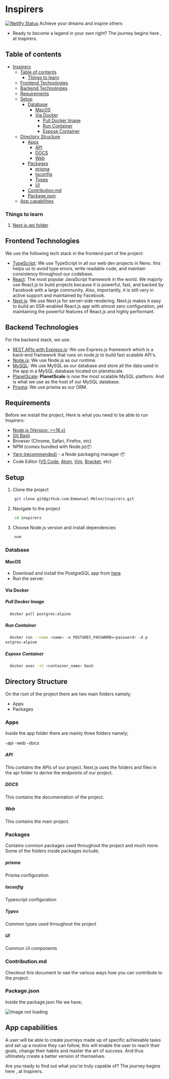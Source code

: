 # Inspirers

[![Netlify Status](https://api.netlify.com/api/v1/badges/2590dcd2-77a9-4b8a-ab9c-c59fa49f9a8a/deploy-status)](https://app.netlify.com/sites/inspirers/deploys)
Achieve your dreams and inspire others

- Ready to become a legend in your own right? The journey begins here , at Inspirers.

## Table of contents

- [Inspirers](#inspirers)
  - [Table of contents](#table-of-contents)
    - [Things to learn](#things-to-learn)
  - [Frontend Technologies](#frontend-technologies)
  - [Backend Technologies](#backend-technologies)
  - [Requirements](#requirements)
  - [Setup](#setup)
    - [Database](#database)
      - [MacOS](#macos)
      - [Via Docker](#via-docker)
        - [Pull Docker Image](#pull-docker-image)
        - [Run Container](#run-container)
        - [Expose Container](#expose-container)
  - [Directory Structure](#directory-structure)
    - [Apps](#apps)
        - [API](#api)
        - [DOCS](#docs)
        - [Web](#web)
    - [Packages](#packages)
        - [prisma](#prisma)
        - [tsconfig](#tsconfig)
        - [Types](#types)
        - [UI](#ui)
    - [Contribution.md](#contributionmd)
    - [Package.json](#packagejson)
  - [App capabilities](#app-capabilities)

### Things to learn

1. [Next.js _api_ folder](https://nextjs.org/docs/api-routes/introduction)

## Frontend Technologies

We use the following tech stack in the frontend part of the project:

- [TypeScript](https://www.typescriptlang.org/): We use TypeScript in all our web dev projects in Neno. this helps us to avoid type errors, write readable code, and maintain consistency throughout our codebase.
- [React](https://reactjs.org/): The most popular JavaScript framework in the world. We majorly use React.js to build projects because it is powerful, fast, and backed by Facebook with a large community. Also, importantly, it is still very in active support and maintained by Facebook.
- [Next.js](https://nextjs.org/): We use Next.js for server-side rendering. Next.js makes it easy to build an SSR-enabled React.js app with almost zero configuration, yet maintaining the powerful features of React.js and highly performant.

## Backend Technologies

For the backend stack, we use:

- [REST APIs with Express.js](https://www.expressjs.com/): We use Express.js framework which is a back-end framework that runs on node.js to build fast scalable APi's.
- [Node.js](https://www.nodejs.org/): We use Node.js as our runtime.
- [MySQL](https://www.mysql.com/): We use MySQL as our database and store all the data used in the app in a MySQL database located on planetscale.
- [PlanetScale](https://www.planetscale.com): **PlanetScale** is now the most scalable MySQL platform. And is what we use as the host of our MySQL database.
- [Prisma](https://www.prisma.io/): We use prisma as our ORM.

## Requirements

Before we install the project, Here is what you need to be able to run Inspirers:

- [Node.js (Version: >=16.x)](https://nodejs.org/en/download/)
- [Git Bash](https://git-scm.com/downloads)
- Browser (Chrome, Safari, Firefox, etc)
- NPM (comes bundled with Node.js)📦
- [Yarn (recommended)](https://yarnpkg.com/getting-started/install) - a Node packaging manager 📦
- Code Editor ([VS Code](https://code.visualstudio.com/download), [Atom](https://flight-manual.atom.io/getting-started/sections/installing-atom/), [Vim](https://www.vim.org/download.php), [Bracket](http://brackets.io/), etc)

## Setup

1. Clone the project

```bash
    git clone git@github.com:Emmanuel-Melon/inspirers.git
```

2. Navigate to the project

```bash
    cd inspirers
```

3. Choose Node.js version and install dependencies

```bash
    nvm
```

### Database

#### MacOS
- Download and install the PostgreSQL app from [here](https://postgresapp.com/downloads.html).
- Run the server.


#### Via Docker

##### Pull Docker Image

```bash
  docker pull postgres:alpine
```

##### Run Container

```bash
  docker run --name <name> -e POSTGRES_PASSWORD=<password> -d p
ostgres-alpine
```

##### Expose Container

```bash
  docker exec -it <container_name> bash
```

## Directory Structure

On the root of the project there are two main folders namely;

- Apps
- Packages

### Apps

Inside the app folder there are mainly three folders namely;

-api
-web
-docs

##### API

This contains the APIs of our project. Next.js uses the folders and files in the api folder to derive the endpoints of our project.

##### DOCS

This contains the documentation of the project.

##### Web

This contains the main project.

### Packages

Contains common packages used throughout the project and much more. Some of the folders inside packages include;

##### prisma

Prisma configuration

##### tsconfig

Typescript configuration

##### Types

Common types used throughout the project

##### UI

Common UI components

### Contribution.md

Checkout this document to see the various ways how you can contribute to the project.

### Package.json

Inside the package.json file we have;

![Image not loading](https://res.cloudinary.com/dwacr3zpp/image/upload/v1659968414/inspirers/images/Ins-package.png)

## App capabilities

A user will be able to create journeys made up of specific achievable tasks and set up a routine they can follow, this will enable the user to reach their goals, change their habits and master the art of success. And thus ultimately create a better version of themselves.

Are you ready to find out what you're truly capable of? The journey begins here , at Inspirers.
